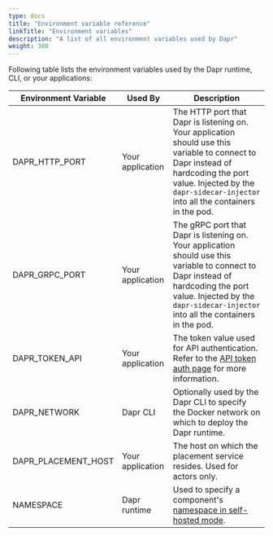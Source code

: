 ```yaml
---
type: docs
title: "Environment variable reference"
linkTitle: "Environment variables"
description: "A list of all environment variables used by Dapr"
weight: 300
---
```


Following table lists the environment variables used by the Dapr runtime, CLI, or your applications:

| Environment Variable             | Used By          | Description |
|----------------------------------|------------------|-------------|
| DAPR_HTTP_PORT                   | Your application | The HTTP port that Dapr is listening on. Your application should use this variable to connect to Dapr instead of hardcoding the port value. Injected by the `dapr-sidecar-injector` into all the containers in the pod.
| DAPR_GRPC_PORT                   | Your application | The gRPC port that Dapr is listening on. Your application should use this variable to connect to Dapr instead of hardcoding the port value. Injected by the `dapr-sidecar-injector` into all the containers in the pod.
| DAPR_TOKEN_API                   | Your application | The token value used for API authentication. Refer to the [API token auth page](/operations/security/api-token/) for more information.
| DAPR_NETWORK                     | Dapr CLI         | Optionally used by the Dapr CLI to specify the Docker network on which to deploy the Dapr runtime.
| DAPR_PLACEMENT_HOST              | Your application | The host on which the placement service resides. Used for actors only.
| NAMESPACE                        | Dapr runtime     | Used to specify a component's [namespace in self-hosted mode](/operations/components/component-scopes/#example-of-component-namespacing-in-self-hosted-mode).